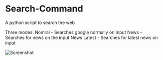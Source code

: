 # Search-Command
A python script to search the web

Three modes:
Nomral - Searches google normally on input
News - Searches for news on the input
News Latest - Searches for latest news on input

![Screenshot](https://imgur.com/ZQPWXcD)
